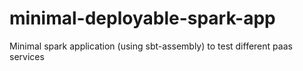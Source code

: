 # minimal-deployable-spark-app
Minimal spark application (using sbt-assembly) to test different paas services
